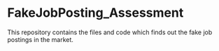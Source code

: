 # FakeJobPosting_Assessment
This repository contains the files and code which finds out the fake job postings in the market.
